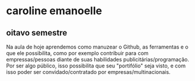 # caroline emanoelle
## oitavo semestre
Na aula de hoje aprendemos como manuzear o Github, as ferramentas e o que ele possibilita, como por exemplo contribuir para com empressas/pessoas diante de suas habilidades publicitárias/programação. Por ser algo público, isso possibilita que seu "portifólio" seja visto, e com isso poder ser convidado/contratado por empresas/multinacionais. 
